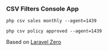 ### CSV Filters Console App

`php csv sales monthly --agent=1439`

`php csv policy approved --agent=1439`

Based on [Laravel Zero](https://laravel-zero.com)